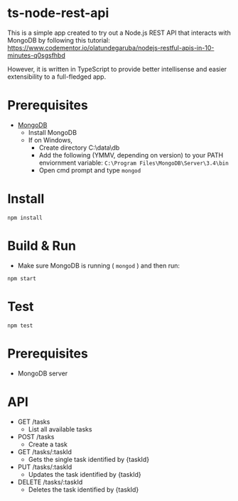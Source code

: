 # ts-node-rest-api

This is a simple app created to try out a Node.js REST API that interacts with MongoDB by following this tutorial:
https://www.codementor.io/olatundegaruba/nodejs-restful-apis-in-10-minutes-q0sgsfhbd

However, it is written in TypeScript to provide better intellisense and easier extensibility to a full-fledged app.

# Prerequisites

* [MongoDB](https://www.mongodb.com/download-center#community)
  * Install MongoDB
  * If on Windows,
    * Create directory C:\data\db
    * Add the following (YMMV, depending on version) to your PATH enviornment variable: `C:\Program Files\MongoDB\Server\3.4\bin`
	* Open cmd prompt and type `mongod`

# Install

`npm install`

# Build & Run

* Make sure MongoDB is running ( `mongod` ) and then run:

`npm start`

# Test

`npm test`

# Prerequisites

* MongoDB server

# API
* GET /tasks
  * List all available tasks
* POST /tasks
  * Create a task
* GET /tasks/:taskId
  * Gets the single task identified by {taskId}
* PUT /tasks/:taskId
  * Updates the task identified by {taskId}
* DELETE /tasks/:taskId
  * Deletes the task identified by {taskId}
